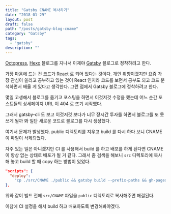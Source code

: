 ```yaml
---
title: "Gatsby CNAME 복사하기"
date: "2018-01-29"
layout: post
draft: false
path: "/posts/gatsby-blog-cname"
category: "Gatsby"
tags: 
  - "gatsby"
description: ""  
---
```


[Octopress](http://octopress.org/), [Hexo](https://hexo.io/) 블로그를 지나서 이제야 [Gatsby](https://www.gatsbyjs.org/) 블로그로 정착하려고 한다.

가장 마음에 드는 건 코드가 React 로 되어 있다는 것이다.
개인 취향이겠지만 요즘 가장 관심이 쏠리고 공부하고 있는 것이 React 인지라 코드를 보면서 공부도 되고 코드 분석하면서 배울 게 있다고 생각한다.
그런 점에서 Gatsby 블로그에 정착하려고 한다.

몇일 고생해서 블로그를 옮기고 포스팅을 하면서 이것저것 수정을 했는데 어느 순간 포스트들의 상세페이지 URL 이 404 로 뜨기 시작했다.

그래서 gatsby-cli 도 보고 이것저것 보다가 너무 장시간 투자를 하면서 블로그를 또 못 쓰게 될까 봐 일단 새로운 코드로 블로그를 다시 생성했다.

여기서 문제가 발생했다. public 디렉토리를 지우고 build 를 다시 하다 보니 CNAME 이 파일이 삭제되었다.

자주 있는 일은 아니겠지만 CI 를 사용해서 build 를 하고 배포를 하게 된다면 CNAME 이 항상 없는 상태로 배포가 될 거 같다. 그래서 좀 검색을 해보니 `src` 디렉토리에 복사해 놓고 build 할 때 copy 하는 방법이 있었다.

```json
"scripts": {
  "deploy":
    "cp ./src/CNAME ./public && gatsby build --prefix-paths && gh-pages -d public -b master"
},
```

위와 같이 빌드 전에 `src/CNAME` 파일을 `public` 디렉토리로 복사해주면 해결된다.

이참에 CI 설정을 해서 build 하고 배포하도록 변경해봐야겠다.

